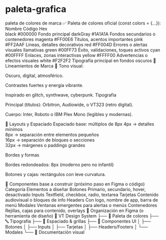 # paleta-grafica
paleta de colores de marca 
✅ Paleta de colores oficial (const colors = {...}):
Nombre	Código Hex	
                                          black	#000000	Fondo principal
                                          darkGray	#1A1A1A	Fondos secundarios o contenedores
                                           magenta	#FF00E6	Títulos, acentos importantes
                                            pink	#FF2AAF	Líneas, detalles decorativos
                                              red	#FF004D	Errores o alertas visuales llamativas
                                                green	#00FF73	Éxito, validaciones, toques activos
                                                  cyan	#00FFFF	Enlaces, zonas interactivas
                                                    yellow	#FFFF00	Advertencias o efectos visuales
                                                      white	#F2F2F2	Tipografía principal en fondos oscuros
    🧠 Lineamientos de Marca
💬 Tono visual:

Oscuro, digital, atmosférico.

Contrastes fuertes y energía vibrante.

Inspirado en glitch, synthwave, cyberpunk.
Tipografia 

Principal (títulos): Orbitron, Audiowide, o VT323 (retro digital).

Cuerpo: Inter, Roboto o IBM Plex Mono (legibles y modernas).


📐 Layouts y Espaciado
Espaciado base: múltiplos de 8px
4px → detalles mínimos  
8px → separación entre elementos pequeños  
16px → separación de bloques o secciones  
32px → márgenes o paddings grandes

Bordes y formas

Bordes redondeados: 8px (moderno pero no infantil)

Botones y cajas: rectángulos con leve curvatura.



🧱 Componentes base a construir (próximo paso en Figma o código)
Categoría	Elementos a diseñar
Botones	Primario, secundario, hover, desactivado
Inputs	Textfield, checkbox, radio, textarea
Tarjetas	Contenido audiovisual o bloques de info
Headers	Con logo, nombre de app, barra de menú
Modales	Ventanas emergentes para alertas o menús
Contenedores	Rejillas, cajas para contenido, overlays
📁 Organización en Figma (o herramienta de diseño)
📁 VT Design System
├── 🎨 Paleta de colores
├── 🔤 Tipografía
├── 📏 Espaciado & grillas
├── 🧱 Componentes UI
│   ├── Botones
│   ├── Inputs
│   ├── Tarjetas
│   ├── Headers/Footers
│   └── Modales
└── 📘 Documentación visual






                                                      




